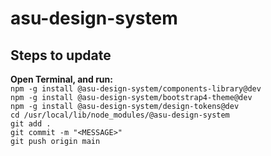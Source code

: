 # asu-design-system

## Steps to update
**Open Terminal, and run:**  
`npm -g install @asu-design-system/components-library@dev`  
`npm -g install @asu-design-system/bootstrap4-theme@dev`  
`npm -g install @asu-design-system/design-tokens@dev`  
`cd /usr/local/lib/node_modules/@asu-design-system`  
`git add .`  
`git commit -m "<MESSAGE>"`  
`git push origin main`
